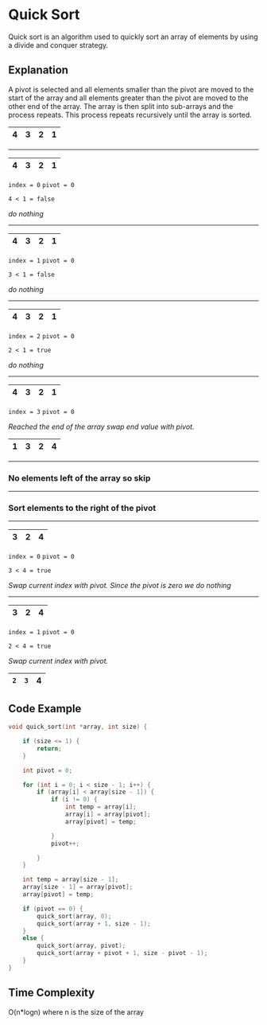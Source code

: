 # Quick Sort
Quick sort is an algorithm used to quickly sort an array of elements by using a divide and conquer strategy.

## Explanation

A pivot is selected and all elements smaller than the pivot are moved to the start of the array
and all elements greater than the pivot are moved to the other end of the array. The array is then split 
into sub-arrays and the process repeats. This process repeats recursively until the array is sorted.


| 4 | 3 | 2 | 1 |
|---|---|---|---|

---
| 4 | 3 | 2 | 1 |
|---|---|---|---|

`index = 0`
`pivot = 0`

`4 < 1 = false`

*do nothing*

---
| 4 | 3 | 2 | 1 |
|---|---|---|---|

`index = 1`
`pivot = 0`

`3 < 1 = false`

*do nothing*

---
| 4 | 3 | 2 | 1 |
|---|---|---|---|

`index = 2`
`pivot = 0`

`2 < 1 = true`

*do nothing*

---
| 4 | 3 | 2 | 1 |
|---|---|---|---|

`index = 3`
`pivot = 0`

*Reached the end of the array swap end value with pivot.*

| 1 | 3 | 2 | 4 |
|---|---|---|---|

---

### No elements left of the array so skip

---

### Sort elements to the right of the pivot

---

| 3 | 2 | 4 |
|---|---|---|

`index = 0`
`pivot = 0`

`3 < 4 = true`

*Swap current index with pivot. Since the pivot is zero we do nothing*

---

| 3 | 2 | 4 |
|---|---|---|

`index = 1`
`pivot = 0`

`2 < 4 = true`

*Swap current index with pivot.*

| `2` | `3` | 4 |
|-----|-----|---|

## Code Example

```c++
void quick_sort(int *array, int size) {

    if (size <= 1) {
        return;
    }

    int pivot = 0;

    for (int i = 0; i < size - 1; i++) {
        if (array[i] < array[size - 1]) {
            if (i != 0) {
                int temp = array[i];
                array[i] = array[pivot];
                array[pivot] = temp;

            }
            pivot++;

        }
    }

    int temp = array[size - 1];
    array[size - 1] = array[pivot];
    array[pivot] = temp;

    if (pivot == 0) {
        quick_sort(array, 0);
        quick_sort(array + 1, size - 1);
    }
    else {
        quick_sort(array, pivot);
        quick_sort(array + pivot + 1, size - pivot - 1);
    }
}
```
## Time Complexity
O(n*logn) where n is the size of the array

